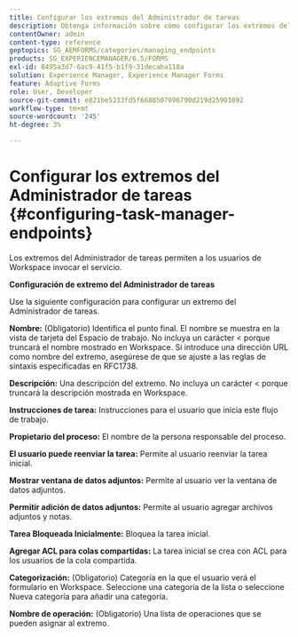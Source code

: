 ```yaml
---
title: Configurar los extremos del Administrador de tareas
description: Obtenga información sobre cómo configurar los extremos del Administrador de tareas para invocar el servicio. Se requieren diferentes configuraciones para configurar los extremos del Administrador de tareas.
contentOwner: admin
content-type: reference
geptopics: SG_AEMFORMS/categories/managing_endpoints
products: SG_EXPERIENCEMANAGER/6.5/FORMS
exl-id: 8495a3d7-6ac9-41f5-b1f9-31decaba118a
solution: Experience Manager, Experience Manager Forms
feature: Adaptive Forms
role: User, Developer
source-git-commit: e821be5233fd5f6688507096790d219d25903892
workflow-type: tm+mt
source-wordcount: '245'
ht-degree: 3%

---
```


# Configurar los extremos del Administrador de tareas {#configuring-task-manager-endpoints}

Los extremos del Administrador de tareas permiten a los usuarios de Workspace invocar el servicio.

**Configuración de extremo del Administrador de tareas**

Use la siguiente configuración para configurar un extremo del Administrador de tareas.

**Nombre:** (Obligatorio) Identifica el punto final. El nombre se muestra en la vista de tarjeta del Espacio de trabajo. No incluya un carácter &lt; porque truncará el nombre mostrado en Workspace. Si introduce una dirección URL como nombre del extremo, asegúrese de que se ajuste a las reglas de sintaxis especificadas en RFC1738.

**Descripción:** Una descripción del extremo. No incluya un carácter &lt; porque truncará la descripción mostrada en Workspace.

**Instrucciones de tarea:** Instrucciones para el usuario que inicia este flujo de trabajo.

**Propietario del proceso:** El nombre de la persona responsable del proceso.

**El usuario puede reenviar la tarea:** Permite al usuario reenviar la tarea inicial.

**Mostrar ventana de datos adjuntos:** Permite al usuario ver la ventana de datos adjuntos.

**Permitir adición de datos adjuntos:** Permite al usuario agregar archivos adjuntos y notas.

**Tarea Bloqueada Inicialmente:** Bloquea la tarea inicial.

**Agregar ACL para colas compartidas:** La tarea inicial se crea con ACL para los usuarios de la cola compartida.

**Categorización:** (Obligatorio) Categoría en la que el usuario verá el formulario en Workspace. Seleccione una categoría de la lista o seleccione Nueva categoría para añadir una categoría.

**Nombre de operación:** (Obligatorio) Una lista de operaciones que se pueden asignar al extremo.
